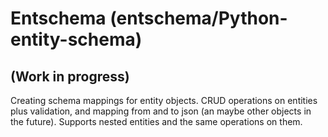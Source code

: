 # Entschema (entschema/Python-entity-schema)  
## (Work in progress)

Creating schema mappings for entity objects. CRUD operations on entities plus validation, and mapping from and to json (an maybe other objects in the future). Supports nested entities and the same operations on them.
